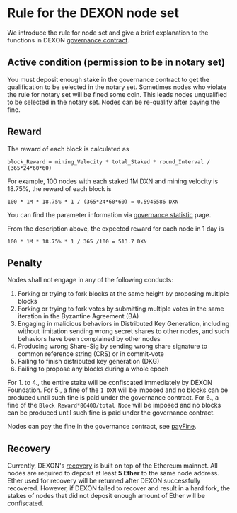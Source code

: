 # Rule for the DEXON node set
  We introduce the rule for node set and give a brief explanation to the functions in DEXON [governance contract](https://testnet.dexscan.org/address/0x63751838D6485578B23e8b051d40861eCC416794).

  
## Active condition (permission to be in notary set)
  You must deposit enough stake in the governance contract to get the qualification to be selected in the notary set.
  Sometimes nodes who violate the rule for notary set will be fined some coin. This leads nodes unqualified to be selected in the notary set. Nodes can be re-qualify after paying the fine.

## Reward
  The reward of each block is calculated as

    block_Reward = mining_Velocity * total_Staked * round_Interval / (365*24*60*60)

  For example, 100 nodes with each staked 1M DXN and mining velocity is 18.75%, the reward of each block is
  
    100 * 1M * 18.75% * 1 / (365*24*60*60) = 0.5945586 DXN

  You can find the parameter information via [governance statistic](https://testnet.dexscan.app/governance) page.

  From the description above, the expected reward for each node in 1 day is

    100 * 1M * 18.75% * 1 / 365 /100 = 513.7 DXN

## Penalty
Nodes shall not engage in any of the following conducts:

1. Forking or trying to fork blocks at the same height by proposing multiple blocks
2. Forking or trying to fork votes by submitting multiple votes in the same iteration in the Byzantine Agreement (BA)
3. Engaging in malicious behaviors in Distributed Key Generation, including without limitation sending wrong secret shares to other nodes, and such behaviors have been complained by other nodes
4. Producing wrong Share-Sig by sending wrong share signature to common reference string (CRS) or in commit-vote
5. Failing to finish distributed key generation (DKG)
6. Failing to propose any blocks during a whole epoch

For 1. to 4., the entire stake will be confiscated immediately by DEXON Foundation. For 5., a fine of the `1 DXN` will be imposed and no blocks can be produced until such fine is paid under the governance contract.  For 6., a fine of the `Block Reward*86400/total Node` will be imposed and no blocks can be produced until such fine is paid under the governance contract.

Nodes can pay the fine in the governance contract, see [payFine](https://dexon-foundation.github.io/wiki/Accessing-Governance-Contract.html#pay-fine).

## Recovery
Currently, DEXON's [recovery](Recovery-Mechanism.md) is built on top of the Ethereum mainnet. All nodes are required to deposit at least **5 Ether** to the same node address. Ether used for recovery will be returned after DEXON successfully recovered. However, if DEXON failed to recover and result in a hard fork, the stakes of nodes that did not deposit enough amount of Ether will be confiscated.
